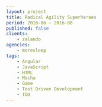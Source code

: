 ```yaml
---
layout: project
title: Radical Agility Superheroes
period: 2016-06 – 2016-08
published: false
clients:
    - zalando
agencies:
    - moresleep
tags:
    - Angular
    - JavaScript
    - HTML
    - Mocha
    - Game
    - Test Driven Development
    - TDD
---
```


